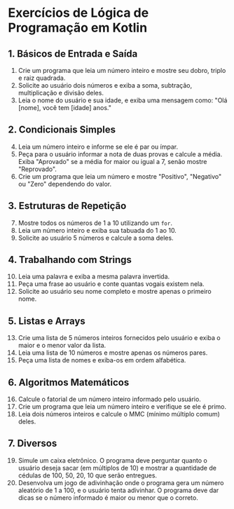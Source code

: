 # Exercícios de Lógica de Programação em Kotlin

## 1. Básicos de Entrada e Saída

1. Crie um programa que leia um número inteiro e mostre seu dobro, triplo e raiz quadrada.
2. Solicite ao usuário dois números e exiba a soma, subtração, multiplicação e divisão deles.
3. Leia o nome do usuário e sua idade, e exiba uma mensagem como: "Olá [nome], você tem [idade] anos."

## 2. Condicionais Simples

4. Leia um número inteiro e informe se ele é par ou ímpar.
5. Peça para o usuário informar a nota de duas provas e calcule a média. Exiba "Aprovado" se a média for maior ou igual
   a 7, senão mostre "Reprovado".
6. Crie um programa que leia um número e mostre "Positivo", "Negativo" ou "Zero" dependendo do valor.

## 3. Estruturas de Repetição

7. Mostre todos os números de 1 a 10 utilizando um `for`.
8. Leia um número inteiro e exiba sua tabuada do 1 ao 10.
9. Solicite ao usuário 5 números e calcule a soma deles.

## 4. Trabalhando com Strings

10. Leia uma palavra e exiba a mesma palavra invertida.
11. Peça uma frase ao usuário e conte quantas vogais existem nela.
12. Solicite ao usuário seu nome completo e mostre apenas o primeiro nome.

## 5. Listas e Arrays

13. Crie uma lista de 5 números inteiros fornecidos pelo usuário e exiba o maior e o menor valor da lista.
14. Leia uma lista de 10 números e mostre apenas os números pares.
15. Peça uma lista de nomes e exiba-os em ordem alfabética.

## 6. Algoritmos Matemáticos

16. Calcule o fatorial de um número inteiro informado pelo usuário.
17. Crie um programa que leia um número inteiro e verifique se ele é primo.
18. Leia dois números inteiros e calcule o MMC (mínimo múltiplo comum) deles.

## 7. Diversos

19. Simule um caixa eletrônico. O programa deve perguntar quanto o usuário deseja sacar (em múltiplos de 10) e mostrar a
    quantidade de cédulas de 100, 50, 20, 10 que serão entregues.
20. Desenvolva um jogo de adivinhação onde o programa gera um número aleatório de 1 a 100, e o usuário tenta adivinhar.
    O programa deve dar dicas se o número informado é maior ou menor que o correto.

